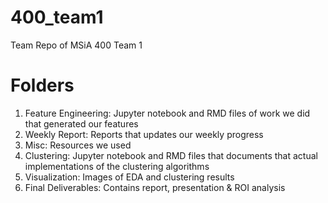 # 400_team1
Team Repo of MSiA 400 Team 1

# Folders
1. Feature Engineering: Jupyter notebook and RMD files of work we did that generated our features
2. Weekly Report: Reports that updates our weekly progress
3. Misc: Resources we used
4. Clustering: Jupyter notebook and RMD files that documents that actual implementations of the clustering algorithms
5. Visualization: Images of EDA and clustering results
6. Final Deliverables: Contains report, presentation & ROI analysis
